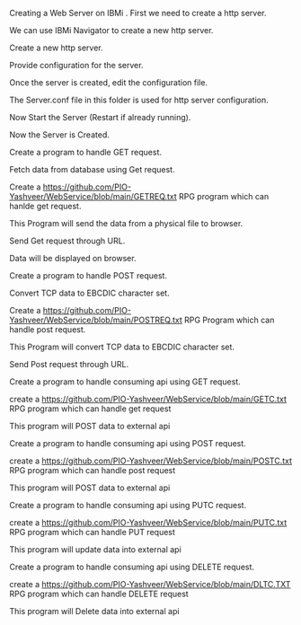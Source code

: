 Creating a Web Server on IBMi
.
First we need to create a http server.

We can use IBMi Navigator to create a new http server.

Create a new http server.

Provide configuration for the server.

Once the server is created, edit the configuration file.

The Server.conf file in this folder is used for http server configuration.

Now Start the Server (Restart if already running).

Now the Server is Created. 

Create a program to handle GET request.

Fetch data from database using Get request.

Create a https://github.com/PIO-Yashveer/WebService/blob/main/GETREQ.txt RPG program which can hanlde get request.

This Program will send the data from a physical file to browser.

Send Get request through URL.

Data will be displayed on browser.

Create a program to handle POST request.

Convert TCP data to EBCDIC character set.

Create a https://github.com/PIO-Yashveer/WebService/blob/main/POSTREQ.txt RPG Program which can handle post request.

This Program will convert TCP data to EBCDIC character set.

Send Post request through URL.

Create a program to handle consuming api using GET request.

create a https://github.com/PIO-Yashveer/WebService/blob/main/GETC.txt RPG program which can handle get request

This program will POST data to external api

Create a program to handle consuming api using POST request.

create a https://github.com/PIO-Yashveer/WebService/blob/main/POSTC.txt RPG program which can handle post request

This program will POST data to external api

Create a program to handle consuming api using PUTC request.

create a https://github.com/PIO-Yashveer/WebService/blob/main/PUTC.txt RPG program which can handle PUT request

This program will update data into external api

Create a program to handle consuming api using DELETE request.

create a https://github.com/PIO-Yashveer/WebService/blob/main/DLTC.TXT RPG program which can handle DELETE request

This program will Delete data into external api
